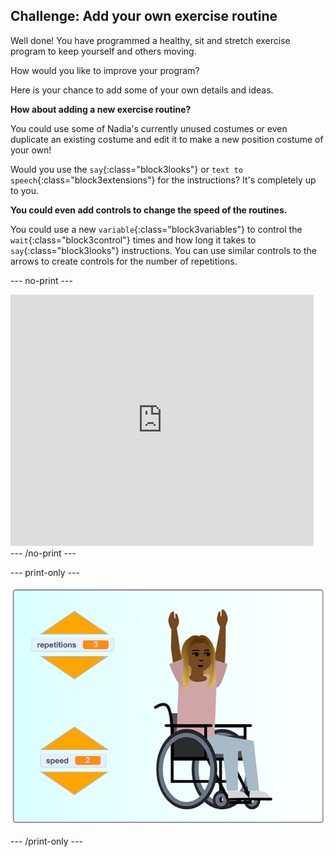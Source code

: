 ## Challenge: Add your own exercise routine

Well done! You have programmed a healthy, sit and stretch exercise program to keep yourself and others moving.

How would you like to improve your program? 

Here is your chance to add some of your own details and ideas.

**How about adding a new exercise routine?**

You could use some of Nadia's currently unused costumes or even duplicate an existing costume and edit it to make a new position costume of your own!

Would you use the `say`{:class="block3looks"} or `text to speech`{:class="block3extensions"} for the instructions? It's completely up to you.

**You could even add controls to change the speed of the routines.**

You could use a new `variable`{:class="block3variables"} to control the `wait`{:class="block3control"} times and how long it takes to `say`{:class="block3looks"} instructions. You can use similar controls to the arrows to create controls for the number of repetitions.

--- no-print ---

<div class="scratch-preview">
  <iframe src="https://scratch.mit.edu/projects/403436186/embed" allowtransparency="true" width="485" height="402" frameborder="0" scrolling="no" allowfullscreen></iframe>
</div>
--- /no-print ---

--- print-only ---

![completed challenge example](images/challenge_example.png)

--- /print-only ---
